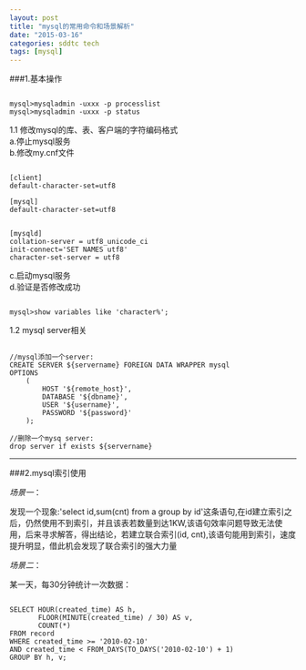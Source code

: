 ```yaml
---
layout: post
title: "mysql的常用命令和场景解析"
date: "2015-03-16"
categories: sddtc tech
tags: [mysql]
---
```


###1.基本操作   
 

```

mysql>mysqladmin -uxxx -p processlist
mysql>mysqladmin -uxxx -p status

```

1.1 修改mysql的库、表、客户端的字符编码格式  
a.停止mysql服务  
b.修改my.cnf文件

```

[client]
default-character-set=utf8

[mysql]
default-character-set=utf8


[mysqld]
collation-server = utf8_unicode_ci
init-connect='SET NAMES utf8'
character-set-server = utf8

```

c.启动mysql服务  
d.验证是否修改成功  

```

mysql>show variables like 'character%';

```


1.2 mysql server相关  

```

//mysql添加一个server:
CREATE SERVER ${servername} FOREIGN DATA WRAPPER mysql
OPTIONS
	(
		HOST '${remote_host}',
		DATABASE '${dbname}',
		USER '${username}',
		PASSWORD '${password}'
	);

//删除一个mysq server:
drop server if exists ${servername}

```

* * * 


###2.mysql索引使用  

*场景一*：  

发现一个现象:'select id,sum(cnt) from a group by id'这条语句,在id建立索引之后，仍然使用不到索引，并且该表若数量到达1KW,该语句效率问题导致无法使用，后来寻求解答，得出结论，若建立联合索引(id, cnt),该语句能用到索引，速度提升明显，借此机会发现了联合索引的强大力量  

*场景二*：  

某一天，每30分钟统计一次数据：  

```

SELECT HOUR(created_time) AS h, 
       FLOOR(MINUTE(created_time) / 30) AS v, 
       COUNT(*) 
FROM record 
WHERE created_time >= '2010-02-10' 
AND created_time < FROM_DAYS(TO_DAYS('2010-02-10') + 1) 
GROUP BY h, v;

```


